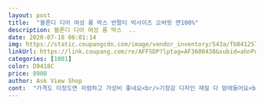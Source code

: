 ```yaml
---
layout: post 
title:  "블론디 디어 여성 롱 박스 반팔티 빅사이즈 오버핏 면100%" 
description: 블론디 디어 여성 롱 박스  ..
date: 2020-07-18 06:01:14 
img: https://static.coupangcdn.com/image/vendor_inventory/543a/fb0412575eafa8f8e4cc2a2853870ff72459b20764f25f5efa437e685db7.jpg 
linkUrl: https://link.coupang.com/re/AFFSDP?lptag=AF3600438&subid=ahnPublicAsk&pageKey=1796959278&itemId=3057122994&vendorItemId=71045113005&traceid=V0-113-9a9154c5f43cc7d5 
categories: [1001] 
color: D9418C 
price: 8900 
author: Ask View Shop 
cont:  "가격도 이정도면 저렴하고 가성비 좋네요<br/>기장감 디자인 재질 다 맘에들어요<br/>너무 편하고 예쁘네요<br/>롱티는아니고 일반티보다조금긴듯<br/>받자마자 세탁기 돌려봤는데 줄어들거나 늘어지거나<br/>변형 없어서 완전 만족중<br/>운동 할때나 편하게 입을려고 한장 샀는데<br/>일단  배송 하나는 너무 맘에들구요<br/>재구매 할께요<br/>재질도 싸구려 아닌듯<br/>핏도 엄청 예쁘고 디자인도 너무 맘에 듭니다<br/>" 
---
```

